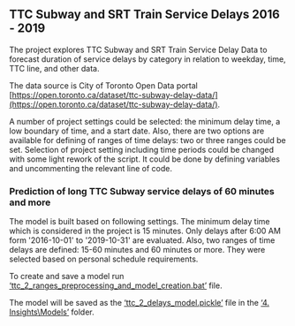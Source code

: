 ## TTC Subway and SRT Train Service Delays 2016 - 2019

The project explores TTC Subway and SRT Train Service Delay Data to forecast duration of service delays by category in relation to weekday, time, TTC line, and other data.

The data source is City of Toronto Open Data portal [https://open.toronto.ca/dataset/ttc-subway-delay-data/](https://open.toronto.ca/dataset/ttc-subway-delay-data/).

A number of project settings could be selected: the minimum delay time, a low boundary of time, and a start date. Also, there are two options are available for defining of ranges of time delays: two or three ranges could be set.
Selection of project setting including time periods could be changed with some light rework of the script. It could be done by defining variables and uncommenting the relevant line of code.


###	Prediction of long TTC Subway service delays of 60 minutes and more

The model is built based on following settings. The minimum delay time which is considered in the project is 15 minutes. Only delays after 6:00 AM form '2016-10-01' to '2019-10-31' are evaluated. Also, two ranges of time delays are defined: 15-60 minutes and 60 minutes or more. They were selected based on personal schedule requirements.

To create and save a model run [‘ttc_2_ranges_preprocessing_and_model_creation.bat’](https://github.com/lenamv/TTC_Service_Delays/blob/master/ttc_2_ranges_preprocessing_and_model_creation.bat) file.

The model will be saved as the [‘ttc_2_delays_model.pickle’]() file in the [‘4. Insights\Models’]() folder.
